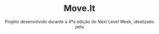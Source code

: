 <h1 align="center">Move.It</h1>

<p align="center">Projeto desenvolvido durante a 4ªa edição do Next Level Week, idealizado pela </p>

